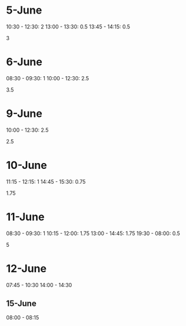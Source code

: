 # 5-June

10:30 - 12:30: 2
13:00 - 13:30: 0.5
13:45 - 14:15: 0.5

3

# 6-June

08:30 - 09:30: 1
10:00 - 12:30: 2.5

3.5

# 9-June

10:00 - 12:30: 2.5

2.5

# 10-June

11:15 - 12:15: 1
14:45 - 15:30: 0.75

1.75

# 11-June

08:30 - 09:30: 1
10:15 - 12:00: 1.75
13:00 - 14:45: 1.75
19:30 - 08:00: 0.5

5

# 12-June

07:45 - 10:30
14:00 - 14:30

## 15-June

08:00 - 08:15
